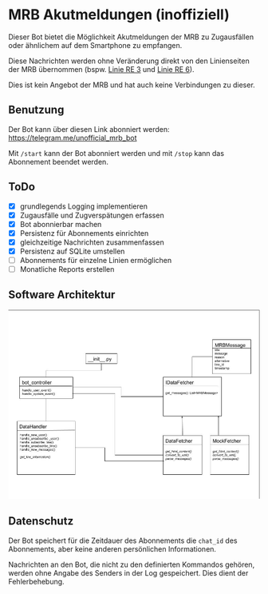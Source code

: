 # MRB Akutmeldungen (inoffiziell)

Dieser Bot bietet die Möglichkeit Akutmeldungen der MRB zu Zugausfällen oder ähnlichem auf dem Smartphone zu empfangen.

Diese Nachrichten werden ohne Veränderung direkt von den Linienseiten der MRB übernommen (bspw. [Linie RE 3](https://www.mitteldeutsche-regiobahn.de/de/strecken/linienuebersicht-fahrplaene/linie/re-3-dresden-hof) und [Linie RE 6](https://www.mitteldeutsche-regiobahn.de/de/strecken/linienuebersicht-fahrplaene/linie/re-6-leipzig-chemnitz)).

Dies ist kein Angebot der MRB und hat auch keine Verbindungen zu dieser. 

## Benutzung

Der Bot kann über diesen Link abonniert werden: https://telegram.me/unofficial_mrb_bot

Mit `/start` kann der Bot abonniert werden und mit `/stop` kann das Abonnement beendet werden.

## ToDo

- [x] grundlegends Logging implementieren
- [x] Zugausfälle und Zugverspätungen erfassen
- [x] Bot abonnierbar machen
- [x] Persistenz für Abonnements einrichten
- [x] gleichzeitige Nachrichten zusammenfassen
- [x] Persistenz auf SQLite umstellen
- [ ] Abonnements für einzelne Linien ermöglichen
- [ ] Monatliche Reports erstellen

## Software Architektur

![alt text](bot_software_architecture.jpg "Konzept der Software Architektur")

## Datenschutz

Der Bot speichert für die Zeitdauer des Abonnements die `chat_id` des Abonnements, aber keine anderen persönlichen Informationen.

Nachrichten an den Bot, die nicht zu den definierten Kommandos gehören, werden ohne Angabe des Senders in der Log gespeichert. Dies dient der Fehlerbehebung.
